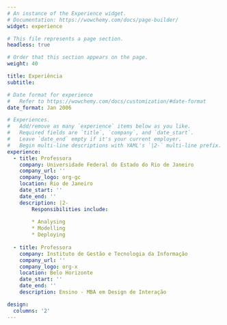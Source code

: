 ```yaml
---
# An instance of the Experience widget.
# Documentation: https://wowchemy.com/docs/page-builder/
widget: experience

# This file represents a page section.
headless: true

# Order that this section appears on the page.
weight: 40

title: Experiência
subtitle:

# Date format for experience
#   Refer to https://wowchemy.com/docs/customization/#date-format
date_format: Jan 2006

# Experiences.
#   Add/remove as many `experience` items below as you like.
#   Required fields are `title`, `company`, and `date_start`.
#   Leave `date_end` empty if it's your current employer.
#   Begin multi-line descriptions with YAML's `|2-` multi-line prefix.
experience:
  - title: Professora
    company: Universidade Federal do Estado do Rio de Janeiro
    company_url: ''
    company_logo: org-gc
    location: Rio de Janeiro
    date_start: ''
    date_end: ''
    description: |2-
        Responsibilities include:
        
        * Analysing
        * Modelling
        * Deploying
        
  - title: Professora
    company: Instituto de Gestão e Tecnologia da Informação
    company_url: ''
    company_logo: org-x
    location: Belo Horizonte
    date_start: ''
    date_end: ''
    description: Ensino - MBA em Design de Interação

design:
  columns: '2'
---
```

